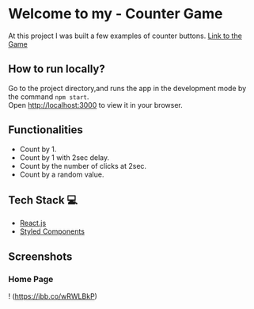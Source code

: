 # Welcome to my - Counter Game

At this project I was built a few examples of counter buttons.
[Link to the Game](https://counter-game-sketch1.netlify.app/)

## How to run locally?

Go to the project directory,and runs the app in the development mode by the command `npm start`.\
Open [http://localhost:3000](http://localhost:3000) to view it in your browser.

## Functionalities

- Count by 1.
- Count by 1 with 2sec delay.
- Count by the number of clicks at 2sec.
- Count by a random value.

## Tech Stack 💻

- [React.js](https://reactjs.org/)
- [Styled Components](https://styled-components.com/)

## Screenshots

### Home Page

! (https://ibb.co/wRWLBkP)

